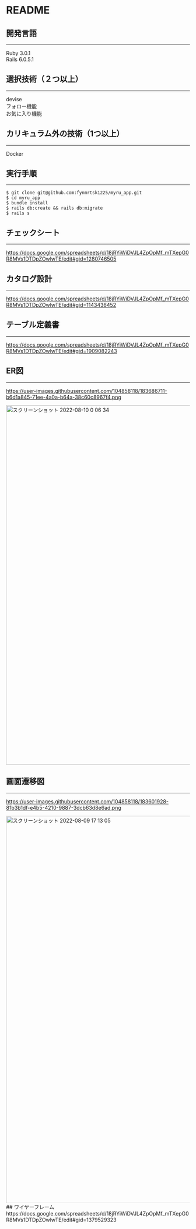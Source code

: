 # README

## 開発言語
---
Ruby 3.0.1  
Rails 6.0.5.1

## 選択技術（２つ以上）
---
devise  
フォロー機能  
お気に入り機能

## カリキュラム外の技術（1つ以上）
---
Docker

## 実行手順
---
```
$ git clone git@github.com:fynmrtsk1225/myru_app.git
$ cd myru_app
$ bundle install
$ rails db:create && rails db:migrate
$ rails s
```

## チェックシート
---
https://docs.google.com/spreadsheets/d/18jRYiWiDVJL4ZpOpMf_mTXepG0R8MVs1DTDpZOwlwTE/edit#gid=1280746505

## カタログ設計
---
https://docs.google.com/spreadsheets/d/18jRYiWiDVJL4ZpOpMf_mTXepG0R8MVs1DTDpZOwlwTE/edit#gid=1143436452

## テーブル定義書
---
https://docs.google.com/spreadsheets/d/18jRYiWiDVJL4ZpOpMf_mTXepG0R8MVs1DTDpZOwlwTE/edit#gid=1909082243

## ER図
---
https://user-images.githubusercontent.com/104858118/183686711-b6d1a845-71ee-4a0a-b64a-38c60c8967f4.png

<img width="982" alt="スクリーンショット 2022-08-10 0 06 34" src="https://user-images.githubusercontent.com/104858118/183686711-b6d1a845-71ee-4a0a-b64a-38c60c8967f4.png">

## 画面遷移図
---
https://user-images.githubusercontent.com/104858118/183601928-81b3b1df-e4b5-4210-9887-3dcb63d8e6ad.png

<img width="1058" alt="スクリーンショット 2022-08-09 17 13 05" src="https://user-images.githubusercontent.com/104858118/183644131-35867f9a-07d5-404f-8afd-36b3ddb820f7.png">
## ワイヤーフレーム
https://docs.google.com/spreadsheets/d/18jRYiWiDVJL4ZpOpMf_mTXepG0R8MVs1DTDpZOwlwTE/edit#gid=1379529323